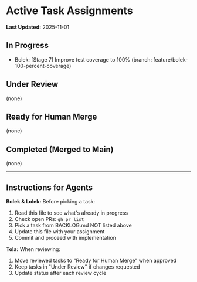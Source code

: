 # Active Task Assignments

**Last Updated:** 2025-11-01

## In Progress
- Bolek: [Stage 7] Improve test coverage to 100% (branch: feature/bolek-100-percent-coverage)

## Under Review
(none)

## Ready for Human Merge
(none)

## Completed (Merged to Main)
(none)

---

## Instructions for Agents

**Bolek & Lolek:** Before picking a task:
1. Read this file to see what's already in progress
2. Check open PRs: `gh pr list`
3. Pick a task from BACKLOG.md NOT listed above
4. Update this file with your assignment
5. Commit and proceed with implementation

**Tola:** When reviewing:
1. Move reviewed tasks to "Ready for Human Merge" when approved
2. Keep tasks in "Under Review" if changes requested
3. Update status after each review cycle
